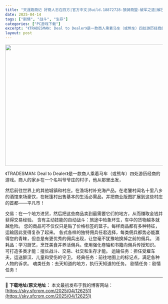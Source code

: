 ```yaml
---
title: "天涯跑商记 好商人志在四方|官方中文|Build.18872728-狼骑商盟-破军之道|解压即撸|"
date: 2025-04-14
tags: ["剧情", "战斗", "生存"]
categories: ["PC游戏下载"]
excerpt: "《TRADESMAN: Deal to Dealer》是一款商人乘着马车（或熊车）四处游历经商的游戏。商人的家乡在一个名叫爷爷庄的村子，他从那里出发， 然后前往世界上的其他城镇和村庄。在渔场村补充海产品，在老饕村闻名十里八乡的酒馆来场豪饮，在帐篷村出售基本的生活必需品，并把商业版图扩展到这些村庄的首&hellip;"
layout: post
---
```


<img class="aligncenter size-full wp-image-126228" src="https://sky.sfcrom.com/wp-content/uploads/2025/04/2025041409131055.webp" alt="" width="600" height="388" />

《TRADESMAN: Deal to Dealer》是一款商人乘着马车（或熊车）四处游历经商的游戏。商人的家乡在一个名叫爷爷庄的村子，他从那里出发，

然后前往世界上的其他城镇和村庄。在渔场村补充海产品，在老饕村闻名十里八乡的酒馆来场豪饮，在帐篷村出售基本的生活必需品，并把商业版图扩展到这些村庄的首都——平凡市！

交易：在一个地方进货，然后把这些商品卖到最需要它们的地方，从而赚取金钱并获得交易经验。
含有主动技能的自动战斗：旅途中险象环生，车中的货物越多就越危险。
您的商品可不仅仅只是贴了价格标签的篮子。每样商品都有多种特征，运输因此变得复杂了起来。
各式各样的独特佣兵任君选择，每类佣兵都势必能赢得您的青睐，但总是有更优秀的佣兵出现，让您毫不犹豫地换掉之前的佣兵。
消耗品：学习厨艺，烹饪美食并养活佣兵。使用强化卷轴和书籍向佣兵传授知识。
可打造多类才能：擅长战斗、交易、社交和生存才能。
运输任务：担任受雇车夫，运送醉汉、儿童和受伤的守卫。
经典任务：前往地图上的标记点，满足各种人物的诉求。
魂类任务：去天知道的地方，执行天知道的任务。
剧情任务：剧情任务！

---
📖 **下载地址/原文地址：** 本文最初发布于我的博客网站：[https://sky.sfcrom.com/2025/04/126251](https://sky.sfcrom.com/2025/04/126251)

